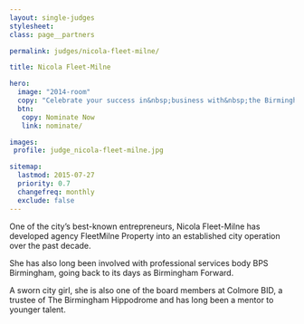 ```yaml
---
layout: single-judges
stylesheet:
class: page__partners

permalink: judges/nicola-fleet-milne/

title: Nicola Fleet-Milne

hero:
  image: "2014-room"
  copy: "Celebrate your success in&nbsp;business with&nbsp;the Birmingham&nbsp;Post"
  btn:
   copy: Nominate Now
   link: nominate/

images:
 profile: judge_nicola-fleet-milne.jpg

sitemap:
  lastmod: 2015-07-27
  priority: 0.7
  changefreq: monthly
  exclude: false
---
```


One of the city&rsquo;s best-known entrepreneurs, Nicola Fleet-Milne has developed agency FleetMilne Property into an established city operation over the past decade.

She has also long been involved with professional services body BPS Birmingham, going back to its days as Birmingham Forward.

A sworn city girl, she is also one of the board members at Colmore BID, a trustee of The Birmingham Hippodrome and has long been a mentor to younger talent.
